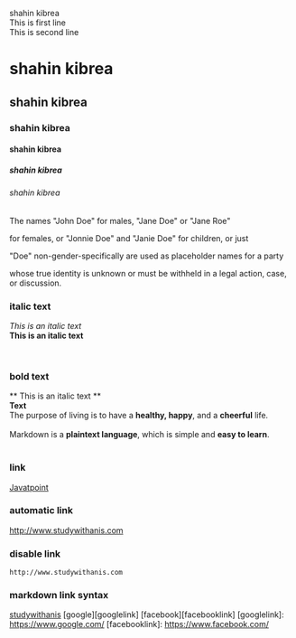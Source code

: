 <!--markdown tutorial -->
shahin kibrea </br>
This is first line </br>
This is second line

# shahin kibrea
## shahin kibrea
### shahin kibrea
#### shahin kibrea
##### shahin kibrea
###### shahin kibrea

<p>The names "John Doe" for males, "Jane Doe" or "Jane Roe"</p>
<p> for females, or "Jonnie Doe" and "Janie Doe" for children, or just</p>
<p>"Doe" non-gender-specifically are used as placeholder names for a party</p>
<p>whose true identity is unknown or must be withheld in a legal action, case, or discussion.</p>

### italic text
 _This is an italic text_</br>
 __This is an italic text__

<br/>

### bold text
** This is an italic text **
<br/>
**Text** 
<br/>
The purpose of living is to have a **healthy, happy**, and a **cheerful** life.  
<br/>
Markdown is a **plaintext language**, which is simple and **easy to learn**.  
<br/>
### link
[Javatpoint](https://www.javatpoint.com/)
 ### automatic link 
 http://www.studywithanis.com

 ### disable link 
 `http://www.studywithanis.com`

 ### markdown link syntax

 [studywithanis](http://www.studywithanis.com) 
 [google][googlelink]
 [facebook][facebooklink]
 [googlelink]: https://www.google.com/
 [facebooklink]: https://www.facebook.com/

